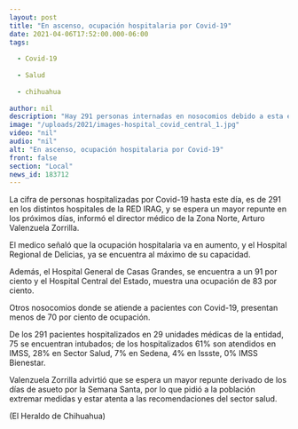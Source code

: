```yaml
---
layout: post
title: "En ascenso, ocupación hospitalaria por Covid-19"
date: 2021-04-06T17:52:00.000-06:00
tags:
  
  - Covid-19
  
  - Salud
  
  - chihuahua
  
author: nil
description: "Hay 291 personas internadas en nosocomios debido a esta enfermedad"
image: "/uploads/2021/images-hospital_covid_central_1.jpg"
video: "nil"
audio: "nil"
alt: "En ascenso, ocupación hospitalaria por Covid-19"
front: false
section: "Local"
news_id: 183712
---
```


La cifra de personas hospitalizadas por Covid-19 hasta este día, es de 291 en los distintos hospitales de la RED IRAG, y se espera un mayor repunte en los próximos días, informó el director médico de la Zona Norte, Arturo Valenzuela Zorrilla.

El medico señaló que la ocupación hospitalaria va en aumento, y el Hospital Regional de Delicias, ya se encuentra al máximo de su capacidad.

Además, el Hospital General de Casas Grandes, se encuentra a un 91 por ciento y el Hospital Central del Estado, muestra una ocupación de 83 por ciento.

Otros nosocomios donde se atiende a pacientes con Covid-19, presentan menos de 70 por ciento de ocupación.

De los 291 pacientes hospitalizados en 29 unidades médicas de la entidad, 75 se encuentran intubados; de los hospitalizados 61% son atendidos en IMSS, 28% en Sector Salud, 7% en Sedena, 4% en Issste, 0% IMSS Bienestar.

Valenzuela Zorrilla advirtió que se espera un mayor repunte derivado de los días de asueto por la Semana Santa, por lo que pidió a la población extremar medidas y estar atenta a las recomendaciones del sector salud.

(El Heraldo de Chihuahua)